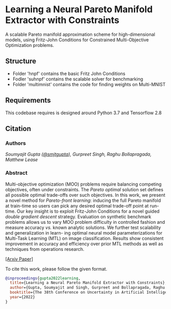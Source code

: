 
# Learning a Neural Pareto Manifold Extractor with Constraints

A scalable Pareto manifold approximation scheme for high-dimensional models, using Fritz-John Conditions for Constrained Multi-Objective Optimization problems. 


## Structure

- Folder 'hnpf' contains the basic Fritz John Conditions
- Fodler 'suhnpf' contains the scalable solver for benchmarking
- Folder 'multimnist' contains the code for finding weights on Multi-MNIST

## Requirements

This codebase requires is designed around Python 3.7 and Tensorflow 2.8
## Citation

### Authors

*Soumyajit Gupta ([@smjtgupta](https://github.com/smjtgupta)), Gurpreet Singh, Raghu Bollapragada, Matthew Lease*

### Abstract

Multi-objective optimization (MOO) problems require balancing competing objectives, often under
constraints. The *Pareto optimal* solution set defines all possible optimal trade-offs over such objectives.
In this work, we present a novel method for *Pareto-front learning*: inducing the full Pareto manifold
at train-time so users can pick any desired optimal trade-off point at run-time. Our key insight is to
exploit Fritz-John Conditions for a novel guided *double gradient descent* strategy. Evaluation on
synthetic benchmark problems allows us to vary MOO problem difficulty in controlled fashion and
measure accuracy *vs.* known analytic solutions. We further test scalability and generalization in learn-
ing optimal neural model parameterizations for Multi-Task Learning (MTL) on image classification. Results show consistent improvement in accuracy and efficiency over prior MTL methods as
well as techniques from operations research.

[[Arxiv Paper]](https://arxiv.org/pdf/2110.15442.pdf)

To cite this work, please follow the given format.

```bibtex
@inproceedings{gupta2022learning,
  title={Learning a Neural Pareto Manifold Extractor with Constraints},
  author={Gupta, Soumyajit and Singh, Gurpreet and Bollapragada, Raghu and Lease, Matthew},
  booktitle={The 38th Conference on Uncertainty in Artificial Intelligence},
  year={2022}
}
```